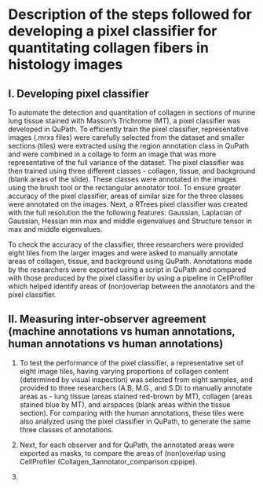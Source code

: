 # Description of the steps followed for developing a pixel classifier for quantitating collagen fibers in histology images

## I. Developing pixel classifier

To automate the detection and quantitation of collagen in sections of murine lung tissue stained with Masson’s Trichrome (MT), a pixel classifier was developed in QuPath. To efficiently train the pixel classifier, representative images (.mrxs files) were carefully selected from the dataset and smaller sections (tiles) were extracted using the region annotation class in QuPath and were combined in a collage to form an image that was more representative of the full variance of the dataset. The pixel classifier was then trained using three different classes - collagen, tissue, and background (blank areas of the slide). These classes were annotated in the images using the brush tool or the rectangular annotator tool. To ensure greater accuracy of the pixel classifier, areas of similar size for the three classes were annotated on the images. Next, a RTrees pixel classifier was created with the full resolution the the following features: Gaussian, Laplacian of Gaussian, Hessian min max and middle eigenvalues and Structure tensor in max and middle eigenvalues. 

To check the accuracy of the classifier, three researchers were provided eight tiles from the larger images and were asked to manually annotate areas of collagen, tissue, and background using QuPath. Annotations made by the researchers were exported using a script in QuPath and compared with those produced by the pixel classifier by using a pipeline in CellProfiler which helped identify areas of (non)overlap between the annotators and the pixel classifier.

## II. Measuring inter-observer agreement (machine annotations vs human annotations, human annotations vs human annotations)

1. To test the performance of the pixel classifier, a representative set of eight image tiles, having varying proportions of collagen content (determined by visual inspection) was selected from eight samples, and provided to three researchers (A.B, M.G., and S.D) to manually annotate areas as - lung tissue (areas stained red-brown by MT), collagen (areas stained blue by MT), and airspaces (blank areas within the tissue section). For comparing with the human annotations, these tiles were also analyzed using the pixel classifier in QuPath, to generate the same three classes of annotations.

2. Next, for each observer and for QuPath, the annotated areas were exported as masks, to compare the areas of (non)overlap using CellProfiler (Collagen_3annotator_comparison.cppipe).

3. 
